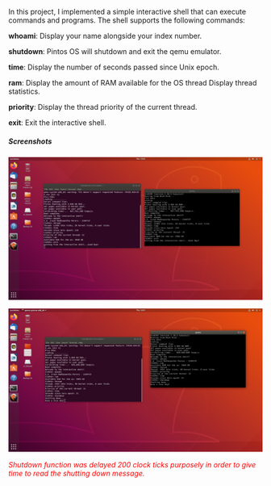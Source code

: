 In this project, I implemented a simple interactive shell that can execute commands and programs. The shell supports the following commands:

**whoami**: Display your name alongside your index number.

**shutdown**: Pintos OS will shutdown and exit the qemu emulator.

**time**: Display the number of seconds passed since Unix epoch.

**ram**: Display the amount of RAM available for the OS
thread Display thread statistics.

**priority**: Display the thread priority of the current thread.

**exit**: Exit the interactive shell.

##### Screenshots

![interactive shell ss 1](VirtualBox_Ubuntu18_24_08_2023_13_25_16.png)


![interactive shell ss 1](VirtualBox_Ubuntu18_24_08_2023_13_27_06.png)



<span style="color:red">*Shutdown function was delayed 200 clock ticks purposely in order to give time to read the shutting down message.*</span>



